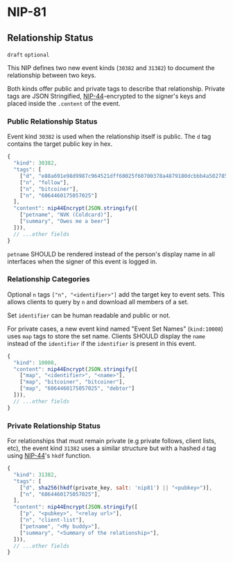 NIP-81
======

Relationship Status
-------------------

`draft` `optional`

This NIP defines two new event kinds (`30382` and `31382`) to document the relationship between two keys. 

Both kinds offer public and private tags to describe that relationship. Private tags are JSON Stringified, [NIP-44](44.md)-encrypted to the signer's keys and placed inside the `.content` of the event. 

### Public Relationship Status

Event kind `30382` is used when the relationship itself is public. The `d` tag contains the target public key in hex.

```js
{
  "kind": 30382,
  "tags": [
    ["d", "e88a691e98d9987c964521dff60025f60700378a4879180dcbbb4a5027850411"],
    ["n", "follow"],
    ["n", "bitcoiner"],
    ["n", "6064460175057025"]
  ],
  "content": nip44Encrypt(JSON.stringify([
    ["petname", "NVK (Coldcard)"],
    ["summary", "Owes me a beer"]
  ])),
  // ...other fields
}
```

`petname` SHOULD be rendered instead of the person's display name in all interfaces when the signer of this event is logged in.

### Relationship Categories

Optional `n` tags `["n", "<identifier>"]` add the target key to event sets. This allows clients to query by `n` and download all members of a set. 

Set `identifier` can be human readable and public or not. 

For private cases, a new event kind named "Event Set Names" (`kind:10008`) uses `map` tags to store the set name. Clients SHOULD display the `name` instead of the `identifier` if the `identifier` is present in this event.

```js
{
  "kind": 10008,
  "content": nip44Encrypt(JSON.stringify([
    ["map", "<identifier>", "<name>"],
    ["map", "bitcoiner", "bitcoiner"], 
    ["map", "6064460175057025", "debtor"]
  ])),
  // ...other fields
}
```

### Private Relationship Status

For relationships that must remain private (e.g private follows, client lists, etc), the event kind `31382` uses a similar structure but with a hashed `d` tag using [NIP-44](44.md)'s `hkdf` function. 

```js
{
  "kind": 31382,
  "tags": [
    ["d", sha256(hkdf(private_key, salt: 'nip81') || "<pubkey>")],
    ["n", "6064460175057025"],
  ],
  "content": nip44Encrypt(JSON.stringify([
    ["p", "<pubkey>", "<relay url>"],
    ["n", "client-list"],
    ["petname", "<My buddy>"],
    ["summary", "<Summary of the relationship>"],
  ])),
  // ...other fields
}
```